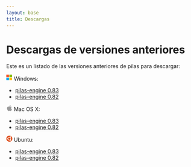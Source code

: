 ```yaml
---
layout: base 
title: Descargas
---
```


# Descargas de versiones anteriores

Este es un listado de las versiones anteriores de pilas para descargar:

<p><img width=16 height=16 src='images/windows.png'> Windows:

<ul class='identado'>
    <li><a href='http://dev-losersjuegos.com.ar/pilas-python/pilas_0.83.exe'>pilas-engine 0.83</a>
    <li><a href='http://dev-losersjuegos.com.ar/pilas-python/pilas_0.82.exe'>pilas-engine 0.82</a>
</ul>

<p><img width=16 height=16 src='images/platform_mac.png'> Mac OS X:

<ul class='identado'>
    <li><a href='http://dev-losersjuegos.com.ar/pilas-python/pilas-engine-0.83.dmg'>pilas-engine 0.83</a>
    <li><a href='http://dev-losersjuegos.com.ar/pilas-python/pilas-engine-0.82.dmg'>pilas-engine 0.82</a>
</ul>

<p><img width=16 height=16 src='images/ico-ubuntu.png'> Ubuntu:

<ul class='identado'>
    <li><a href='http://dev-losersjuegos.com.ar/pilas-python/pilas-0.83.deb'>pilas-engine 0.83</a>
    <li><a href='http://dev-losersjuegos.com.ar/pilas-python/pilas-0.82.deb'>pilas-engine 0.82</a>
</ul>
